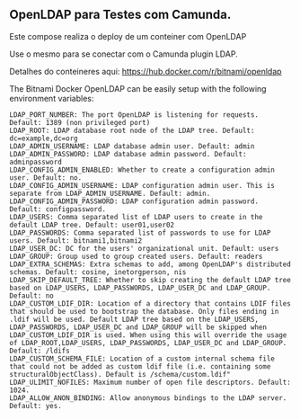 ## OpenLDAP para Testes com Camunda.

Este compose realiza o deploy de um conteiner com OpenLDAP

Use o mesmo para se conectar com o Camunda plugin LDAP.

Detalhes do conteineres aqui:
https://hub.docker.com/r/bitnami/openldap


The Bitnami Docker OpenLDAP can be easily setup with the following environment variables:

    LDAP_PORT_NUMBER: The port OpenLDAP is listening for requests. Default: 1389 (non privileged port)
    LDAP_ROOT: LDAP database root node of the LDAP tree. Default: dc=example,dc=org
    LDAP_ADMIN_USERNAME: LDAP database admin user. Default: admin
    LDAP_ADMIN_PASSWORD: LDAP database admin password. Default: adminpassword
    LDAP_CONFIG_ADMIN_ENABLED: Whether to create a configuration admin user. Default: no.
    LDAP_CONFIG_ADMIN_USERNAME: LDAP configuration admin user. This is separate from LDAP_ADMIN_USERNAME. Default: admin.
    LDAP_CONFIG_ADMIN_PASSWORD: LDAP configuration admin password. Default: configpassword.
    LDAP_USERS: Comma separated list of LDAP users to create in the default LDAP tree. Default: user01,user02
    LDAP_PASSWORDS: Comma separated list of passwords to use for LDAP users. Default: bitnami1,bitnami2
    LDAP_USER_DC: DC for the users' organizational unit. Default: users
    LDAP_GROUP: Group used to group created users. Default: readers
    LDAP_EXTRA_SCHEMAS: Extra schemas to add, among OpenLDAP's distributed schemas. Default: cosine, inetorgperson, nis
    LDAP_SKIP_DEFAULT_TREE: Whether to skip creating the default LDAP tree based on LDAP_USERS, LDAP_PASSWORDS, LDAP_USER_DC and LDAP_GROUP. Default: no
    LDAP_CUSTOM_LDIF_DIR: Location of a directory that contains LDIF files that should be used to bootstrap the database. Only files ending in .ldif will be used. Default LDAP tree based on the LDAP_USERS, LDAP_PASSWORDS, LDAP_USER_DC and LDAP_GROUP will be skipped when LDAP_CUSTOM_LDIF_DIR is used. When using this will override the usage of LDAP_ROOT,LDAP_USERS, LDAP_PASSWORDS, LDAP_USER_DC and LDAP_GROUP. Default: /ldifs
    LDAP_CUSTOM_SCHEMA_FILE: Location of a custom internal schema file that could not be added as custom ldif file (i.e. containing some structuralObjectClass). Default is /schema/custom.ldif"
    LDAP_ULIMIT_NOFILES: Maximum number of open file descriptors. Default: 1024.
    LDAP_ALLOW_ANON_BINDING: Allow anonymous bindings to the LDAP server. Default: yes.
